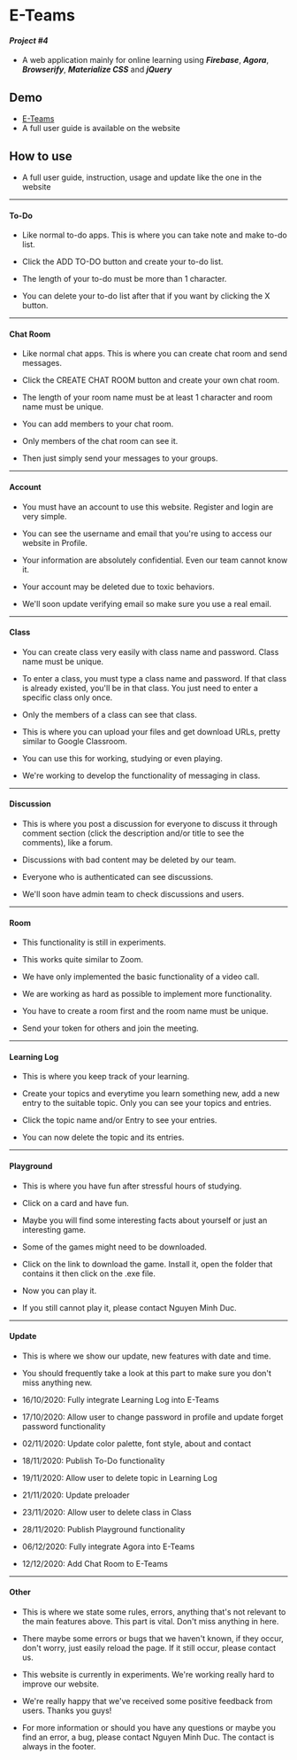 # E-Teams
#### _Project #4_ 
- A web application mainly for online learning using **_Firebase_**, **_Agora_**, **_Browserify_**, **_Materialize CSS_** and **_jQuery_**

## Demo
- [E-Teams](https://e-teams.web.app/)
- A full user guide is available on the website

## How to use
- A full user guide, instruction, usage and update like the one in the website
---
#### To-Do
- Like normal to-do apps. This is where you can take note and make to-do list.

- Click the ADD TO-DO button and create your to-do list.

- The length of your to-do must be more than 1 character.

- You can delete your to-do list after that if you want by clicking the X button.
---
#### Chat Room
- Like normal chat apps. This is where you can create chat room and send messages.

- Click the CREATE CHAT ROOM button and create your own chat room.

- The length of your room name must be at least 1 character and room name must be unique.

- You can add members to your chat room.

- Only members of the chat room can see it.

- Then just simply send your messages to your groups.
---
#### Account
- You must have an account to use this website. Register and login are very simple.

- You can see the username and email that you're using to access our website in Profile.

- Your information are absolutely confidential. Even our team cannot know it.

- Your account may be deleted due to toxic behaviors.

- We'll soon update verifying email so make sure you use a real email.
---
#### Class
- You can create class very easily with class name and password. Class name must be unique.

- To enter a class, you must type a class name and password. If that class is already existed, you'll be in that class. You just need to enter a specific class only once.

- Only the members of a class can see that class.

- This is where you can upload your files and get download URLs, pretty similar to Google Classroom.

- You can use this for working, studying or even playing.

- We're working to develop the functionality of messaging in class.
---
#### Discussion
- This is where you post a discussion for everyone to discuss it through comment section (click the description and/or title to see the comments), like a forum.

- Discussions with bad content may be deleted by our team.

- Everyone who is authenticated can see discussions.

- We'll soon have admin team to check discussions and users.
---
#### Room
- This functionality is still in experiments.

- This works quite similar to Zoom.
  
- We have only implemented the basic functionality of a video call.
  
- We are working as hard as possible to implement more functionality.
  
- You have to create a room first and the room name must be unique.
  
- Send your token for others and join the meeting.
---
#### Learning Log
- This is where you keep track of your learning.

- Create your topics and everytime you learn something new, add a new entry to the suitable topic. Only you can see your topics and entries.

- Click the topic name and/or Entry to see your entries.

- You can now delete the topic and its entries.
---
#### Playground
- This is where you have fun after stressful hours of studying.

- Click on a card and have fun.

- Maybe you will find some interesting facts about yourself or just an interesting game.

- Some of the games might need to be downloaded.

- Click on the link to download the game. Install it, open the folder that contains it then click on the .exe file.

- Now you can play it.

- If you still cannot play it, please contact Nguyen Minh Duc.
---
#### Update
- This is where we show our update, new features with date and time.

- You should frequently take a look at this part to make sure you don't miss anything new.

- 16/10/2020: Fully integrate Learning Log into E-Teams

- 17/10/2020: Allow user to change password in profile and update forget password functionality

- 02/11/2020: Update color palette, font style, about and contact

- 18/11/2020: Publish To-Do functionality

- 19/11/2020: Allow user to delete topic in Learning Log

- 21/11/2020: Update preloader

- 23/11/2020: Allow user to delete class in Class

- 28/11/2020: Publish Playground functionality

- 06/12/2020: Fully integrate Agora into E-Teams

- 12/12/2020: Add Chat Room to E-Teams
---
#### Other
- This is where we state some rules, errors, anything that's not relevant to the main features above. This part is vital. Don't miss anything in here.

- There maybe some errors or bugs that we haven't known, if they occur, don't worry, just easily reload the page. If it still occur, please contact us.

- This website is currently in experiments. We're working really hard to improve our website.

- We're really happy that we've received some positive feedback from users. Thanks you guys!

- For more information or should you have any questions or maybe you find an error, a bug, please contact Nguyen Minh Duc. The contact is always in the footer.